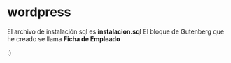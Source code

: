 # wordpress
El archivo de instalación sql es <b>instalacion.sql</b>
El bloque de Gutenberg que he creado se llama <b>Ficha de Empleado</b>

:)
